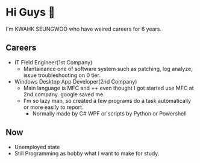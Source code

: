 # Hi Guys 👋

I'm KWAHK SEUNGWOO who have weired careers for 6 years.

## Careers
 * IT Field Engineer(1st Company)
   + Mantainance one of software system such as patching, log analyze, issue troubleshooting on 0 tier.  
 * Windows Desktop App Developer(2nd Company)  
   + Main language is MFC and ++ even thought I got started use MFC at 2nd company. google saved me.  
   + I'm so lazy man, so created a few programs do a task automatically or more easily to report.  
     - Normally made by C# WPF or scripts by Python or Powershell  

## Now
 * Unemployed state
 * Still Programming as hobby what I want to  make for study. 
